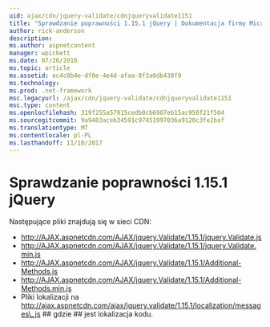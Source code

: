 ```yaml
---
uid: ajax/cdn/jquery-validate/cdnjqueryvalidate1151
title: "Sprawdzanie poprawności 1.15.1 jQuery | Dokumentacja firmy Microsoft"
author: rick-anderson
description: 
ms.author: aspnetcontent
manager: wpickett
ms.date: 07/26/2016
ms.topic: article
ms.assetid: ec4c0b4e-df0e-4e4d-afaa-8f3a0db438f9
ms.technology: 
ms.prod: .net-framework
msc.legacyurl: /ajax/cdn/jquery-validate/cdnjqueryvalidate1151
msc.type: content
ms.openlocfilehash: 319f255a57915cedb0cb6907eb15ac950f21f504
ms.sourcegitcommit: 9a9483aceb34591c97451997036a9120c3fe2baf
ms.translationtype: MT
ms.contentlocale: pl-PL
ms.lasthandoff: 11/10/2017
---
```

<a name="jquery-validation-1151"></a>Sprawdzanie poprawności 1.15.1 jQuery
====================
Następujące pliki znajdują się w sieci CDN:

- http://AJAX.aspnetcdn.com/AJAX/jquery.Validate/1.15.1/jquery.Validate.js
- http://AJAX.aspnetcdn.com/AJAX/jquery.Validate/1.15.1/jquery.Validate.min.js
- http://AJAX.aspnetcdn.com/AJAX/jquery.Validate/1.15.1/Additional-Methods.js
- http://AJAX.aspnetcdn.com/AJAX/jquery.Validate/1.15.1/Additional-Methods.min.js
- Pliki lokalizacji na http://ajax.aspnetcdn.com/ajax/jquery.validate/1.15.1/localization/messages\_js ## gdzie ## jest lokalizacja kodu.
